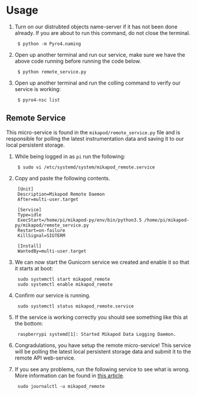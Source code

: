 # Usage
1. Turn on our distrubted objects name-server if it has not been done already. If you are about to run this command, do not close the terminal.

        $ python -m Pyro4.naming

2. Open up another terminal and run our service, make sure we have the above code running before running the code below.

        $ python remote_service.py

3. Open up another terminal and run the colling command to verify our service is working:

        $ pyro4-nsc list


## Remote Service
This micro-service is found in the ``mikapod/remote_service.py`` file and is responsible for polling the latest instrumentation data and saving it to our local persistent storage.

1. While being logged in as ``pi`` run the following:

        $ sudo vi /etc/systemd/system/mikapod_remote.service

2. Copy and paste the following contents.

        [Unit]
        Description=Mikapod Remote Daemon
        After=multi-user.target

        [Service]
        Type=idle
        ExecStart=/home/pi/mikapod-py/env/bin/python3.5 /home/pi/mikapod-py/mikapod/remote_service.py
        Restart=on-failure
        KillSignal=SIGTERM

        [Install]
        WantedBy=multi-user.target

3. We can now start the Gunicorn service we created and enable it so that it starts at boot:

        sudo systemctl start mikapod_remote
        sudo systemctl enable mikapod_remote

4. Confirm our service is running.

        sudo systemctl status mikapod_remote.service

5. If the service is working correctly you should see something like this at the bottom:

        raspberrypi systemd[1]: Started Mikapod Data Logging Daemon.

6. Congradulations, you have setup the remote micro-service! This service will be polling the latest local persistent storage data and submit it to the remote API web-service.

7. If you see any problems, run the following service to see what is wrong. More information can be found in [this article](https://unix.stackexchange.com/a/225407).

        sudo journalctl -u mikapod_remote
